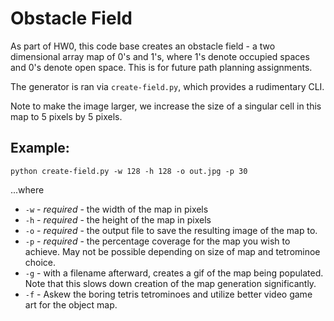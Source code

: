# Obstacle Field

As part of HW0, this code base creates an obstacle field - a two dimensional array map of 0's and 1's, where 1's denote occupied spaces and 0's denote open space. This is for future path planning assignments.

The generator is ran via `create-field.py`, which provides a rudimentary CLI.

Note to make the image larger, we increase the size of a singular cell in this map to 5 pixels by 5 pixels.

## Example:
`python create-field.py -w 128 -h 128 -o out.jpg -p 30`

...where

* `-w` - *required* - the width of the map in pixels
* `-h` - *required* - the height of the map in pixels
* `-o` - *required* - the output file to save the resulting image of the map to.
* `-p` - *required* - the percentage coverage for the map you wish to achieve. May not be possible depending on size of map and tetrominoe choice.
* `-g` - with a filename afterward, creates a gif of the map being populated. Note that this slows down creation of the map generation significantly.
* `-f` - Askew the boring tetris tetrominoes and utilize better video game art for the object map.
